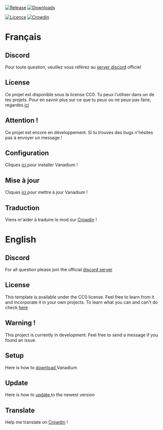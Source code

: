 [![Release](https://img.shields.io/github/v/release/nicofighter45/VanadiumMod?include_prereleases)](https://github.com/nicofighter45/VanadiumMod/releases)
[![Downloads](https://img.shields.io/github/downloads/nicofighter45/VanadiumMod/total)](https://github.com/nicofighter45/VanadiumMod/releases)

[![Licence](https://img.shields.io/github/license/nicofighter45/VanadiumMod)](https://choosealicense.com/licenses/mit/)
[![Crowdin](https://badges.crowdin.net/vanadium-mod/localized.svg)](https://crowdin.com/project/vanadium-mod)

# Français

## Discord

Pour toute question, veuillez vous référez au <a href="https://discord.gg/TqNKBKBBgG">server discord</a> officiel

## License

Ce projet est disponible sous la license CC0. Tu peux l'utiliser dans un de tes projets.
Pour en savoir plus sur ce que tu peux ou ne peux pas faire,
regardes <a href="https://choosealicense.com/licenses/mit/">ici</a>

## Attention !

Ce projet est encore en développement. Si tu trouves des bugs n'hésites pas à envoyer un message !

## Configuration

Cliques <a href="https://github.com/nicofighter45/VanadiumMod/tree/master/tuto/SETUP_fr.md">ici </a>pour installer Vanadium !

## Mise à jour

Cliques <a href="https://github.com/nicofighter45/VanadiumMod/tree/master/tuto/UPDATE_fr.md">ici </a>pour mettre à jour Vanadium !

## Traduction

Viens m'aider à traduire le mod sur <a href="https://crwd.in/vanadium-mod">Crowdin</a> !

# English

## Discord

For all question please join the official <a href="https://discord.gg/TqNKBKBBgG">discord server</a>

## License

This template is available under the CC0 license. Feel free to learn from it and incorporate it in your own projects.
To learn what you can and can't do check <a href="https://choosealicense.com/licenses/mit/">here</a>

## Warning !

This project is currently in development. Feel free to send a message if you found an issue.

## Setup

Here is how to <a href="https://github.com/nicofighter45/VanadiumMod/tree/master/tuto/SETUP.md">download </a>Vanadium

## Update

Here is how to <a href="https://github.com/nicofighter45/VanadiumMod/tree/master/tuto/UPDATE.md">update </a>to the newest version

## Translate

Help me translate on <a href="https://crwd.in/vanadium-mod">Crowdin</a> !
